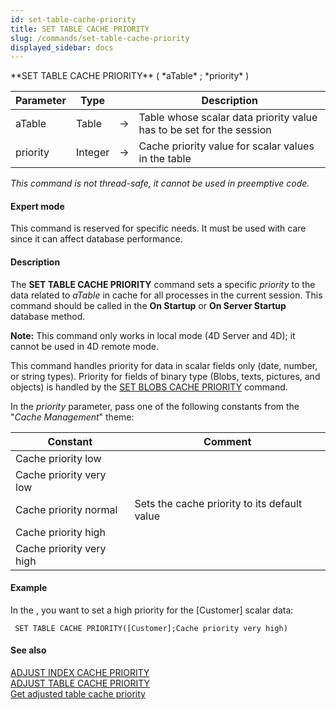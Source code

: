 ```yaml
---
id: set-table-cache-priority
title: SET TABLE CACHE PRIORITY
slug: /commands/set-table-cache-priority
displayed_sidebar: docs
---
```


<!--REF #_command_.SET TABLE CACHE PRIORITY.Syntax-->**SET TABLE CACHE PRIORITY** ( *aTable* ; *priority* )<!-- END REF-->
<!--REF #_command_.SET TABLE CACHE PRIORITY.Params-->
| Parameter | Type |  | Description |
| --- | --- | --- | --- |
| aTable | Table | &#8594;  | Table whose scalar data priority value has to be set for the session |
| priority | Integer | &#8594;  | Cache priority value for scalar values in the table |

<!-- END REF-->

*This command is not thread-safe, it cannot be used in preemptive code.*


#### Expert mode 

<!--REF #_command_.SET TABLE CACHE PRIORITY.Summary-->This command is reserved for specific needs.<!-- END REF--> It must be used with care since it can affect database performance.

#### Description 

The **SET TABLE CACHE PRIORITY** command sets a specific *priority* to the data related to *aTable* in cache for all processes in the current session. This command should be called in the **On Startup** or **On Server Startup** database method.

**Note:** This command only works in local mode (4D Server and 4D); it cannot be used in 4D remote mode. 

 This command handles priority for data in scalar fields only (date, number, or string types). Priority for fields of binary type (Blobs, texts, pictures, and objects) is handled by the [SET BLOBS CACHE PRIORITY](set-blobs-cache-priority.md) command. 

In the *priority* parameter, pass one of the following constants from the "*Cache Management*" theme:

| Constant                 | Comment                                      |
| ------------------------ | -------------------------------------------- |
| Cache priority low       |                                              |
| Cache priority very low  |                                              |
| Cache priority normal    | Sets the cache priority to its default value |
| Cache priority high      |                                              |
| Cache priority very high |                                              |

#### Example 

In the , you want to set a high priority for the \[Customer\] scalar data:

```4d
 SET TABLE CACHE PRIORITY([Customer];Cache priority very high)
```

#### See also 

[ADJUST INDEX CACHE PRIORITY](adjust-index-cache-priority.md)  
[ADJUST TABLE CACHE PRIORITY](adjust-table-cache-priority.md)  
[Get adjusted table cache priority](get-adjusted-table-cache-priority.md)  